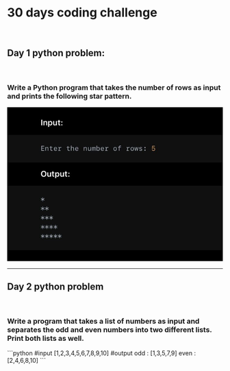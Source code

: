 <h1>30 days coding challenge</h1>
<br/>
<h2>Day 1 python problem:</h2> 
<br/>
<h3>Write a Python program that takes the number of rows as input and prints the following star pattern.</h3>
<img src="assets/day1.jpeg">
<hr/>
<h2>Day 2 python problem</h2>
<br/>
<h3>Write a program that takes a list of numbers as input and separates the odd and even numbers into two different lists. Print both lists as well.</h3>
```python
#input 
[1,2,3,4,5,6,7,8,9,10]
#output
odd : [1,3,5,7,9]
even : [2,4,6,8,10]
```
